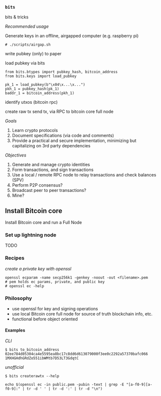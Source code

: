 ### `bits`

bits & tricks


_Recommended usage_

Generate keys in an offline, airgapped computer (e.g. raspberry pi)

```
# ./scripts/airgap.sh
```
write pubkey (only) to paper

load pubkey via bits

```
from bits.btypes import pubkey_hash, bitcoin_address
from bits.keys import load_pubkey

pk_1 = load_pubkey(b"\x04\x...\x...")
pkh_1 = pubkey_hash(pk_1)
baddr_1 = bitcoin_address(pkh_1)
```

identify utxos (bitcoin rpc)

create raw tx
send tx, via RPC to bitcoin core full node



_Goals_

  1. Learn crypto protocols
  2. Document specifications (via code and comments)
  3. Provide a practical and secure implementation, minimizing but capitalizing on 3rd party dependencies

_Objectives_

  1. Generate and manage crypto identities
  2. Form transactions, and sign transactions
  3. Use a local / remote RPC node to relay transactions and check balances (SPV)
  4. Perform P2P consensus?
  5. Broadcast peer to peer transactions?
  6. Mine?

## Install Bitcoin core

Install Bitcoin core and run a Full Node


### Set up lightning node

TODO


### Recipes

_create a private key with openssl_

```
openssl ecparam -name secp256k1 -genkey -noout -out <filename>.pem
# pem holds ec params, private, and public key
# openssl ec -help
```


### Philosophy

- use openssl for key and signing operations
- use local Bitcoin core full node for source of truth blockchain info, etc.
- functional before object oriented

#### Examples

_CLI_

```
$ bits to_bitcoin_address 02ee784d05304ca4e5595ea8bc17c8dd6d613079000f3ee0c2292a57370bafc066
1MXHGHdhGRdZo551ibWMtb7D53LT3GdqtC
```

_unofficial_

```
$ bits createrawtx --help
```

```
echo $(openssl ec -in public.pem -pubin -text | grep -E "[a-f0-9][a-f0-9]:" | tr -d ' ' | tr -d ':' | tr -d "\n")
```